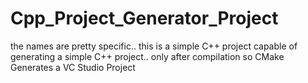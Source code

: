 # Cpp_Project_Generator_Project
the names are pretty specific.. this is a simple C++ project capable of generating a simple C++ project.. only after compilation so CMake Generates a VC Studio Project
